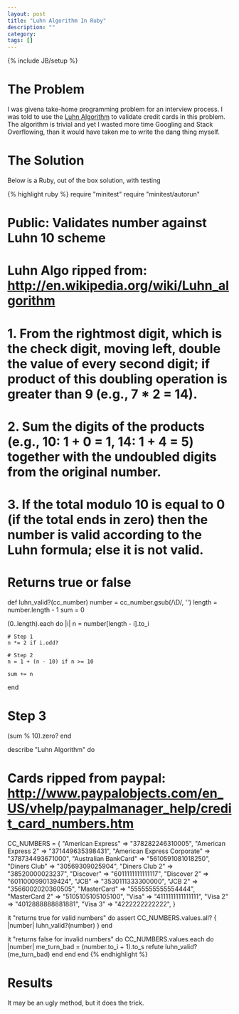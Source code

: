 ```yaml
---
layout: post
title: "Luhn Algorithm In Ruby"
description: ""
category:
tags: []
---
```

{% include JB/setup %}
# The Problem #

I was givena take-home programming problem for an interview process.  I was told to use the [Luhn Algorithm](http://en.wikipedia.org/wiki/Luhn_algorithm) to validate credit cards in this problem.  The algorithm is trivial and yet I wasted more time Googling and Stack Overflowing, than it would have taken me to write the dang thing myself.

# The Solution #

Below is a Ruby, out of the box solution, with testing

{% highlight ruby %}
require "minitest"
require "minitest/autorun"

# Public: Validates number against Luhn 10 scheme
#
# Luhn Algo ripped from: http://en.wikipedia.org/wiki/Luhn_algorithm
# 1. From the rightmost digit, which is the check digit, moving left, double the value of every second digit; if product of this doubling operation is greater than 9 (e.g., 7 * 2 = 14).
# 2. Sum the digits of the products (e.g., 10: 1 + 0 = 1, 14: 1 + 4 = 5) together with the undoubled digits from the original number.
# 3. If the total modulo 10 is equal to 0 (if the total ends in zero) then the number is valid according to the Luhn formula; else it is not valid.
#
# Returns true or false
def luhn_valid?(cc_number)
  number = cc_number.gsub(/\D/, '')
  length = number.length - 1
  sum    = 0

  (0..length).each do |i|
    n = number[length - i].to_i

    # Step 1
    n *= 2 if i.odd?

    # Step 2
    n = 1 + (n - 10) if n >= 10

    sum += n
  end

  # Step 3
  (sum % 10).zero?
end

describe "Luhn Algorithm" do
  # Cards ripped from paypal: http://www.paypalobjects.com/en_US/vhelp/paypalmanager_help/credit_card_numbers.htm
  CC_NUMBERS = {
    "American Express" => "378282246310005",
    "American Express 2" => "371449635398431",
    "American Express Corporate" => "378734493671000",
    "Australian BankCard" => "5610591081018250",
    "Diners Club" => "30569309025904",
    "Diners Club 2" => "38520000023237",
    "Discover" => "6011111111111117",
    "Discover 2" => "6011000990139424",
    "JCB" => "3530111333300000",
    "JCB 2" => "3566002020360505",
    "MasterCard" => "5555555555554444",
    "MasterCard 2" => "5105105105105100",
    "Visa" => "4111111111111111",
    "Visa 2" => "4012888888881881",
    "Visa 3" => "4222222222222",
  }

  it "returns true for valid numbers" do
    assert CC_NUMBERS.values.all? { |number| luhn_valid?(number) }
  end

  it "returns false for invalid numbers" do
    CC_NUMBERS.values.each do |number|
      me_turn_bad = (number.to_i + 1).to_s
      refute luhn_valid?(me_turn_bad)
    end
  end
end
{% endhighlight %}

# Results #

It may be an ugly method, but it does the trick.
